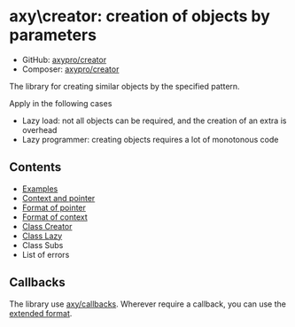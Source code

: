 # axy\creator: creation of objects by parameters
 
* GitHub: [axypro/creator](https://github.com/axypro/creator)
* Composer: [axypro/creator](https://packagist.org/packages/axy/creator)

The library for creating similar objects by the specified pattern.

Apply in the following cases

* Lazy load: not all objects can be required, and the creation of an extra is overhead
* Lazy programmer: creating objects requires a lot of monotonous code

## Contents

* [Examples](examples.md)
* [Context and pointer](terms.md)
* [Format of pointer](pointer.md)
* [Format of context](context.md)
* [Class Creator](Creator.md)
* [Class Lazy](Lazy.md)
* Class Subs
* List of errors

## Callbacks

The library use [axy/callbacks](https://github.com/axypro/callbacks).
Wherever require a callback, you can use the [extended format](https://github.com/axypro/callbacks/blob/master/doc/format.md).
